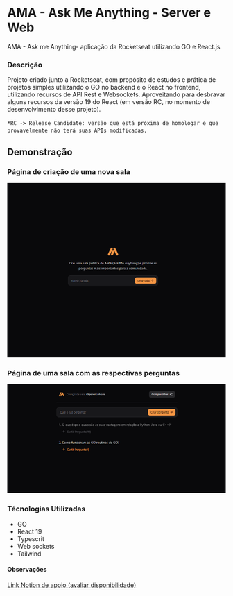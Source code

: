 # AMA - Ask Me Anything - Server e Web

AMA - Ask me Anything- aplicação da Rocketseat utilizando GO e React.js

### Descrição

Projeto criado junto a Rocketseat, com propósito de estudos e prática de projetos simples utilizando o GO no backend e o React no frontend, utilizando recursos de API Rest e Websockets.
Aproveitando para desbravar alguns recursos da versão 19 do React (em versão RC, no momento de desenvolvimento desse projeto).

`*RC -> Release Candidate: versão que está próxima de homologar e que provavelmente não terá suas APIs modificadas.`

## Demonstração


### Página de criação de uma nova sala 

![pagina criar nova sala](/web/public/demo-create-room-page.png)


### Página de uma sala com as respectivas perguntas

![pagina de uma sala](/web/public/demo-room-page.png)


### Técnologias Utilizadas 

- GO
- React 19
- Typescrit
- Web sockets
- Tailwind

#### Observações 

[Link Notion de apoio (avaliar disponibilidade)](https://efficient-sloth-d85.notion.site/Go-React-Na-Pr-tica-2fe483469a9b47eb93f23e97eef3939e)
